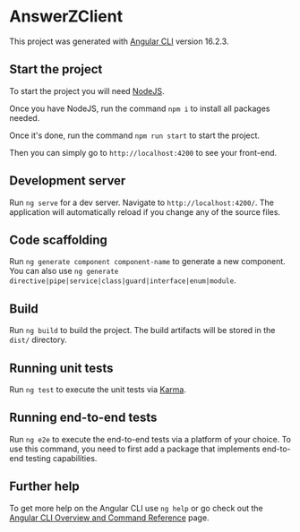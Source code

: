 # AnswerZClient

This project was generated with [Angular CLI](https://github.com/angular/angular-cli) version 16.2.3.

## Start the project

To start the project you will need [NodeJS](https://nodejs.org/en). 

Once you have NodeJS, run the command `npm i` to install all packages needed.

Once it's done, run the command `npm run start` to start the project.

Then you can simply go to `http://localhost:4200` to see your front-end.

## Development server

Run `ng serve` for a dev server. Navigate to `http://localhost:4200/`. The application will automatically reload if you change any of the source files.

## Code scaffolding

Run `ng generate component component-name` to generate a new component. You can also use `ng generate directive|pipe|service|class|guard|interface|enum|module`.

## Build

Run `ng build` to build the project. The build artifacts will be stored in the `dist/` directory.

## Running unit tests

Run `ng test` to execute the unit tests via [Karma](https://karma-runner.github.io).

## Running end-to-end tests

Run `ng e2e` to execute the end-to-end tests via a platform of your choice. To use this command, you need to first add a package that implements end-to-end testing capabilities.

## Further help

To get more help on the Angular CLI use `ng help` or go check out the [Angular CLI Overview and Command Reference](https://angular.io/cli) page.
